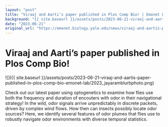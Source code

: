 ```yaml
---
layout: "post"
title: "Viraaj and Aarti’s paper published in Plos Comp Bio! | Emonet Lab"
background: "{{ site.baseurl }}/assets/posts/2023-06-21-viraaj-and-aartis-paper-published-in-plos-comp-bio-emonet-lab/2023_jayaramblurbphoto.png"
date: "2023-06-21"
original_url: "https://emonet.biology.yale.edu/news/viraaj-and-aartis-paper-published-plos-comp-bio"
---
```

# Viraaj and Aarti’s paper published in Plos Comp Bio!

![]({{ site.baseurl }}/assets/posts/2023-06-21-viraaj-and-aartis-paper-published-in-plos-comp-bio-emonet-lab/2023_jayaramblurbphoto.png)

Check out our latest paper using optogenetics to examine how flies use both the frequency and duration of encouters with odor in their navigational strategy! In the wild, odor signals arrive unpredictably in discrete packets, driven by complex wind flows. How then can insects possibly locate odor sources? Here, we identify several features of odor plumes that flies use to robustly navigate odor environments with diverse temporal statistics.